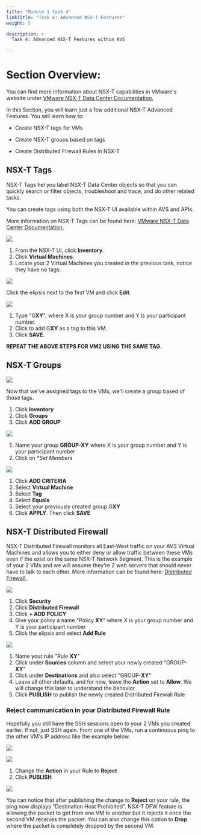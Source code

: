 ```yaml
---
title: "Module 1 Task 4"
linkTitle: "Task 4: Advanced NSX-T Features"
weight: 5

description: >
  Task 4: Advanced NSX-T Features within AVS
  
---
```


# Section Overview:

You can find more information about NSX-T capabilities in VMware's website under [VMware NSX-T Data Center Documentation.](https://docs.vmware.com/en/VMware-NSX-T-Data-Center/index.html)

In this Section, you will learn just a few additional NSX-T Advanced Features. You will learn how to:

-   Create NSX-T tags for VMs

-   Create NSX-T groups based on tags

-   Create Distributed Firewall Rules in NSX-T

## NSX-T Tags

NSX-T Tags hel you label NSX-T Data Center objects so that you can quickly search or filter objects, troubleshoot and trace, and do other related tasks.

You can create tags using both the NSX-T UI available within AVS and APIs. 

More information on NSX-T Tags can be found here: [VMware NSX-T Data Center Documentation.](https://docs.vmware.com/en/VMware-NSX-T-Data-Center/3.2/administration/GUID-358DF469-75C8-48C4-B0E2-279E55C7BB3E.html#:~:text=Tags%20Tags%20help%20you%20to%20label%20NSX-T%20Data,create%20tags%20using%20both%20the%20UI%20and%20APIs.)

![](Mod1Task3Pic1.png)

1. From the NSX-T UI, click **Inventory**.
2. Click **Virtual Machines**.
3. Locate your 2 Virtual Machines you created in the previous task, notice they have no tags.

![](Mod1Task3Pic2.png)

Click the elipsis next to the first VM and click **Edit**.

![](Mod1Task3Pic3.png)

1. Type "G**XY**", where X is your group number and Y is your participant number.
2. Click to add G**XY** as a tag to this VM.
3. Click **SAVE**.

**REPEAT THE ABOVE STEPS FOR VM2 USING THE SAME TAG.**

## NSX-T Groups

![](Mod1Task3Pic4.png)

Now that we've assigned tags to the VMs, we'll create a group based of those tags.
1. Click **Inventory**
2. Click **Groups**
3. Click **ADD GROUP**

![](Mod1Task3Pic5.png)

1. Name your group **GROUP-XY** where X is your group number and Y is your participant number
2. Click on **Set Members*

![](Mod1Task3Pic6.png)

1. Click **ADD CRITERIA**
2. Select **Virtual Machine**
3. Select **Tag**
4. Select **Equals**
5. Select your previously created group G**XY**
6. Click **APPLY**. Then click **SAVE**

## NSX-T Distributed Firewall

NSX-T Distributed Firewall monitors all East-West traffic on your AVS Virtual Machines and allows you to either deny or allow traffic between these VMs even if the exist on the same NSX-T Network Segment. This is the example of your 2 VMs and we will assume they're 2 web servers that should never have to talk to each other. More information can be found here: [Distributed Firewall.](https://docs.vmware.com/en/VMware-NSX-T-Data-Center/3.2/administration/GUID-6AB240DB-949C-4E95-A9A7-4AC6EF5E3036.html)

![](Mod1Task3Pic7.png)

1. Click **Security**
2. Click **Distributed Firewall**
3. Click **+ ADD POLICY**
4. Give your policy a name "Policy **XY**" where X is your group number and Y is your participant number
5. Click the elipsis and select **Add Rule**

![](Mod1Task3Pic8.png)

1. Name your rule "Rule **XY**"
2. Click under **Sources** column and select your newly created "GROUP-**XY**"
3. Click under **Destinations** and also select "GROUP-**XY**"
4. Leave all other defaults, and for now, leave the **Action** set to **Allow**. We will change this later to understand the behavior
5. Click **PUBLISH** to publish the newly created Distributed Firewall Rule

### Reject communication in your Distributed Firewall Rule

Hopefully you still have the SSH sessions open to your 2 VMs you created earlier. If not, just SSH again. From one of the VMs, run a continuous ping to the other VM's IP address like the example below.

![](Mod1Task3Pic9.png)

![](Mod1Task3Pic10.png)

1. Change the **Action** in your Rule to **Reject**
2. Click **PUBLISH**

![](Mod1Task3Pic11.png)

You can notice that after publishing the change to **Reject** on your rule, the ping now displays "Destination Host Prohibited". NSX-T DFW feature is allowing the packet to get from one VM to another but it rejects it once the second VM receives the packet. You can also change this option to **Drop** where the packet is completely dropped by the second VM.

